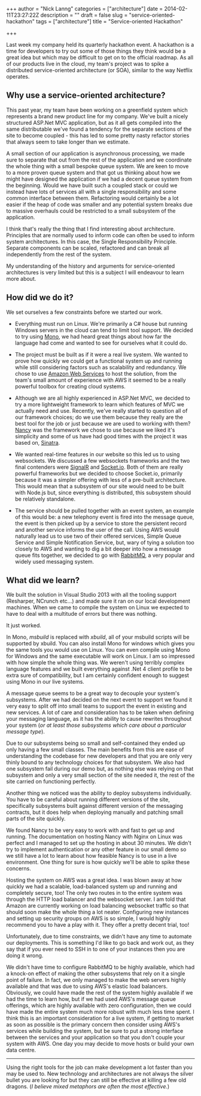 +++
author = "Nick Lanng"
categories = ["architecture"]
date = 2014-02-11T23:27:22Z
description = ""
draft = false
slug = "service-oriented-hackathon"
tags = ["architecture"]
title = "Service-oriented Hackathon"

+++

<p class="intro">Last week my company held its quarterly hackathon event. A hackathon is a time for developers to try out some of those things they think would be a great idea but which may be difficult to get on to the official roadmap. As all of our products live in the cloud, my team's project was to spike a distributed service-oriented architecture (or SOA), similar to the way Netflix operates.</p>

## Why use a service-oriented architecture?
This past year, my team have been working on a greenfield system which represents a brand new product line for my company. We've built a nicely structured ASP.Net MVC application, but as it all gets compiled into the same distributable we've found a tendency for the separate sections of the site to become coupled - this has led to some pretty nasty refactor stories that always seem to take longer than we estimate.

A small section of our application is asynchronous processing, we made sure to separate that out from the rest of the application and we coordinate the whole thing with a small bespoke queue system. We are keen to move to a more proven queue system and that got us thinking about how we might have designed the application if we had a decent queue system from the beginning. Would we have built such a coupled stack or could we instead have lots of services all with a single responsibility and some common interface between them. Refactoring would certainly be a lot easier if the heap of code was smaller and any potential system breaks due to massive overhauls could be restricted to a small subsystem of the application.

I think that's really the thing that I find interesting about architecture. Principles that are normally used to inform code can often be used to inform system architectures. In this case, the Single Responsibility Principle. Separate components can be scaled, refactored and can break all independently from the rest of the system.

My understanding of the history and arguments for service-oriented architectures is very limited but this is a subject I will endeavour to learn more about.

## How did we do it?
We set ourselves a few constraints before we started our work.

* Everything must run on Linux. We're primarily a C# house but running Windows servers in the cloud can tend to limit tool support. We decided to try using [Mono](http://www.mono-project.com/), we had heard great things about how far the language had come and wanted to see for ourselves what it could do.

* The project must be built as if it were a real live system. We wanted to prove how quickly we could get a functional system up and running while still considering factors such as scalability and redundancy. We chose to use [Amazon Web Services](http://aws.amazon.com/) to host the solution, from the team's small amount of experience with AWS it seemed to be a really powerful toolbox for creating cloud systems.

* Although we are all highly experienced in ASP.Net MVC, we decided to try a more lightweight framework to learn which features of MVC we actually need and use. Recently, we've really started to question all of our framework choices; do we use them because they really are the best tool for the job or just because we are used to working with them? [Nancy](http://nancyfx.org/) was the framework we chose to use because we liked it's simplicity and some of us have had good times with the project it was based on, [Sinatra](http://www.sinatrarb.com/).

* We wanted real-time features in our website so this led us to using websockets. We discussed a few websockets frameworks and the two final contenders were [SignalR](http://signalr.net/) and [Socket.io](http://socket.io/). Both of them are really powerful frameworks but we decided to choose Socket.io, primarily because it was a simpler offering with less of a pre-built architecture. This would mean that a subsystem of our site would need to be built with Node.js but, since everything is distributed, this subsystem should be relatively standalone.

* The service should be pulled together with an event system, an example of this would be: a new telephony event is fired into the message queue, the event is then picked up by a service to store the persistent record and another service informs the user of the call. Using AWS would naturally lead us to use two of their offered services, Simple Queue Service and Simple Notification Service, but, wary of tying a solution too closely to AWS and wanting to dig a bit deeper into how a message queue fits together, we decided to go with [RabbitMQ](https://www.rabbitmq.com/), a very popular and widely used messaging system.

## What did we learn?

We built the solution in Visual Studio 2013 with all the tooling support (Resharper, NCrunch etc...) and made sure it ran on our local development machines. When we came to compile the system on Linux we expected to have to deal with a multitude of errors but there was nothing.

It just worked.

In Mono, *msbuild* is replaced with *xbuild*, all of your msbuild scripts will be supported by xbuild. You can also install Mono for windows which gives you the same tools you would use on Linux. You can even compile using Mono for Windows and the same executable will work on Linux. I am so impressed with how simple the whole thing was. We weren't using terribly complex language features and we built everything against .Net 4 client profile to be extra sure of compatibility, but I am certainly confident enough to suggest using Mono in our live systems.

A message queue seems to be a great way to decouple your system's subsystems. After we had decided on the next event to support we found it very easy to split off into small teams to support the event in existing and new services. A lot of care and consideration has to be taken when defining your messaging language, as it has the ability to cause rewrites throughout your system (*or at least those subsystems which care about a particular message type*).

Due to our subsystems being so small and self-contained they ended up only having a few small classes. The main benefits from this are ease of understanding the codebase for new developers and that you are only very thinly bound to any technology choices for that subsystem. We also had one subsystem fail during our demo but, as nothing else was relying on that subsystem and only a very small section of the site needed it, the rest of the site carried on functioning perfectly.

Another thing we noticed was the ability to deploy subsystems individually. You have to be careful about running different versions of the site, specifically subsystems built against different version of the messaging contracts, but it does help when deploying manually and patching small parts of the site quickly.

We found Nancy to be very easy to work with and fast to get up and running. The documentation on hosting Nancy with Nginx on Linux was perfect and I managed to set up the hosting in about 30 minutes. We didn't try to implement authentication or any other feature in our small demo so we still have a lot to learn about how feasible Nancy is to use in a live environment. One thing for sure is how quickly we'll be able to spike these concerns.

Hosting the system on AWS was a great idea. I was blown away at how quickly we had a scalable, load-balanced system up and running and completely secure, too! The only two routes in to the entire system was through the HTTP load balancer and the websocket server. I am told that Amazon are currently working on load balancing websocket traffic so that should soon make the whole thing a lot neater. Configuring new instances and setting up security groups on AWS is so simple, I would highly recommend you to have a play with it. They offer a pretty decent trial, too!

Unfortunately, due to time constraints, we didn't have any time to automate our deployments. This is something I'd like to go back and work out, as they say that if you ever need to SSH in to one of your instances then you are doing it wrong.

We didn't have time to configure RabbitMQ to be highly available, which had a knock-on effect of making the other subsystems that rely on it a single point of failure. In fact, we only managed to make the web servers highly available and that was due to using AWS's elastic load balancers. Obviously, we could have made the rest of the system highly available if we had the time to learn how, but if we had used AWS's message queue offerings, which are highly available with zero configuration, then we could have made the entire system much more robust with much less time spent. I think this is an important consideration for a live system, if getting to market as soon as possible is the primary concern then consider using AWS's services while building the system, but be sure to put a strong interface between the services and your application so that you don't couple your system with AWS. One day you may decide to move hosts or build your own data centre.

<hr/>

Using the right tools for the job can make development a lot faster than you may be used to. New technology and architectures are not always the silver bullet you are looking for but they can still be effective at killing a few old dragons. (*I believe mixed metaphors are often the most effective.*)

